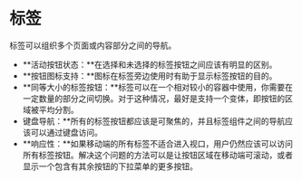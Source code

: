 # 标签

标签可以组织多个页面或内容部分之间的导航。

- **活动按钮状态：**在选择和未选择的标签按钮之间应该有明显的区别。
- **按钮图标支持：**图标在标签旁边使用时有助于显示标签按钮的目的。
- **同等大小的标签按钮：**标签可以在一个相对较小的容器中使用，你需要在一定数量的部分之间切换。对于这种情况，最好是支持一个变体，即按钮的区域被平均分割。
- 键盘导航：**所有的标签按钮都应该是可聚焦的，并且标签组件之间的导航应该可以通过键盘访问。
- **响应性：**如果移动端的所有标签不适合进入视口，用户仍然应该可以访问所有标签按钮。解决这个问题的方法可以是让按钮区域在移动端可滚动，或者显示一个包含有其余按钮的下拉菜单的更多按钮。
